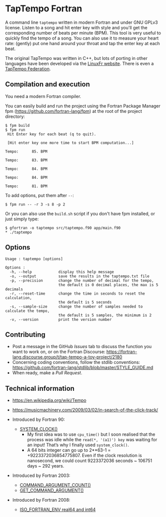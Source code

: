 # TapTempo Fortran

A command line `taptempo` written in modern Fortran and under GNU GPLv3 license. Listen to a song and hit enter key with style and you'll get the corresponding number of beats per minute (BPM). This tool is very useful to quickly find the tempo of a song. You can also use it to measure your heart rate: (gently) put one hand around your throat and tap the enter key at each beat.

The original TapTempo was written in C++, but lots of porting in other languages have been developed via the [LinuxFr website](https://linuxfr.org/wiki/taptempo). There is even a [TapTempo Federation](https://github.com/Taptempo-Federation).


## Compilation and execution

You need a modern Fortran compiler.

You can easily build and run the project using the Fortran Package Manager fpm (https://github.com/fortran-lang/fpm) at the root of the project directory:

```
$ fpm build
$ fpm run
 Hit Enter key for each beat (q to quit).

 [Hit enter key one more time to start BPM computation...]

Tempo:      85. BPM

Tempo:      83. BPM

Tempo:      84. BPM

Tempo:      84. BPM

Tempo:      81. BPM
```

To add options, put them after `--`:

```
$ fpm run -- -r 3 -s 8 -p 2
```

Or you can also use the `build.sh` script if you don't have fpm installed, or just simply type:

```
$ gfortran -o taptempo src/taptempo.f90 app/main.f90
* ./taptempo
```

## Options

```
Usage : taptempo [options]

Options :
  -h, --help            display this help message
  -o, --output          save the results in the taptempo.txt file
  -p, --precision       change the number of decimal for the tempo,
                        the default is 0 decimal places, the max is 5 decimals
  -r, --reset-time      change the time in seconds to reset the calculation,
                        the default is 5 seconds
  -s, --sample-size     change the number of samples needed to calculate the tempo,
                        the default is 5 samples, the minimum is 2
  -v, --version         print the version number
```

## Contributing

* Post a message in the GitHub *Issues* tab to discuss the function you want to work on, or on the Fortran Discourse:
https://fortran-lang.discourse.group/t/tap-tempo-a-toy-project/2180
* Concerning coding conventions, follow the stdlib conventions:
https://github.com/fortran-lang/stdlib/blob/master/STYLE_GUIDE.md
* When ready, make a *Pull Request*.

## Technical information

* https://en.wikipedia.org/wiki/Tempo
* https://musicmachinery.com/2009/03/02/in-search-of-the-click-track/

* Introduced by Fortran 90:
  * [SYSTEM_CLOCK()](https://gcc.gnu.org/onlinedocs/gfortran/SYSTEM_005fCLOCK.html)
    * My first idea was to use `cpu_time()` but I soon realised that the process was idle while the `read(*, '(a1)') key` was waiting for an input! That’s why I finally used `system_clock()`.
    * A 64 bits integer can go up to 2**63-1 = +9223372036854775807. Even if the clock resolution is nanosecond, we could count 9223372036 seconds ~ 106751 days ~ 292 years.

* Introduced by Fortran 2003:
  * [COMMAND_ARGUMENT_COUNT()](https://gcc.gnu.org/onlinedocs/gfortran/COMMAND_005fARGUMENT_005fCOUNT.html)
  * [GET_COMMAND_ARGUMENT()](https://gcc.gnu.org/onlinedocs/gfortran/GET_005fCOMMAND_005fARGUMENT.html)

* Introduced by Fortran 2008:
  * [ISO_FORTRAN_ENV real64 and int64](https://gcc.gnu.org/onlinedocs/gfortran/ISO_005fFORTRAN_005fENV.html)
